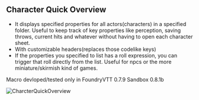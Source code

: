 ## Character Quick Overview
- It displays specified properties for all actors(characters) in a specified folder. Useful to keep track of key properties like perception, saving throws, current hits and whatever without having to open each character sheet.
- With customizable headers(replaces those codelike keys)
- If the properties you specified to list has a roll expression, you can trigger that roll directly from the list. Useful for npcs or the more miniature/skirmish kind of games.

Macro devloped/tested only in
FoundryVTT 0.7.9
Sandbox  0.8.1b

![CharcterQuickOverview](https://user-images.githubusercontent.com/81265884/112221893-4cccc200-8c28-11eb-83e8-bee480145083.gif)
